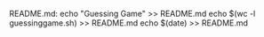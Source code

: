 README.md:
echo "Guessing Game" >> README.md
echo $(wc -l guessinggame.sh) >> README.md
echo $(date) >> README.md
